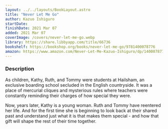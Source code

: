 ```yaml
---
layout: ../../layouts/BookLayout.astro
title: "Never Let Me Go"
author: Kazuo Ishiguro
startDate:
finishDate: 2021 Mar 07
added: 2021 Mar 07
coverImage: /covers/never-let-me-go.webp
library: https://share.libbyapp.com/title/66736
bookshelf: https://bookshop.org/books/never-let-me-go/9781400078776
amazon: https://www.amazon.com/Never-Let-Me-Kazuo-Ishiguro/dp/1400078776/
---
```


### Description
As children, Kathy, Ruth, and Tommy were students at Hailsham, an exclusive boarding school secluded in the English countryside. It was a place of mercurial cliques and mysterious rules where teachers were constantly reminding their charges of how special they were.

Now, years later, Kathy is a young woman. Ruth and Tommy have reentered her life. And for the first time she is beginning to look back at their shared past and understand just what it is that makes them special - and how that gift will shape the rest of their time together.

<!-- ### Notes & Highlights -->
